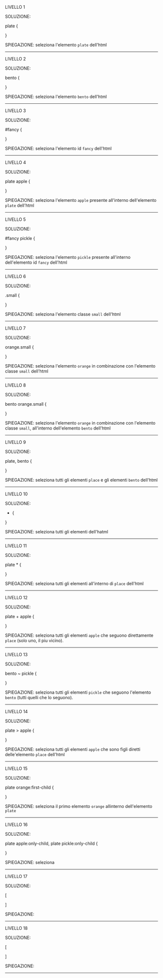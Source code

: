 LIVELLO 1

SOLUZIONE:

plate
{

}

SPIEGAZIONE:
seleziona l'elemento `plate` dell'html

---

LIVELLO 2

SOLUZIONE:

bento
{

}

SPIEGAZIONE:
seleziona l'elemento `bento` dell'html

---

LIVELLO 3

SOLUZIONE:

#fancy
{

}

SPIEGAZIONE:
seleziona l'elemento id `fancy` dell'html

---

LIVELLO 4

SOLUZIONE:

plate apple
{

}

SPIEGAZIONE:
seleziona l'elemento `apple` presente all'interno dell'elemento `plate` dell'html

---

LIVELLO 5

SOLUZIONE:

#fancy pickle
{

}

SPIEGAZIONE:
seleziona l'elemento `pickle` presente all'interno dell'elemento id `fancy` dell'html

---

LIVELLO 6

SOLUZIONE:

.small
{

}

SPIEGAZIONE:
seleziona l'elemento classe `small` dell'html

---

LIVELLO 7

SOLUZIONE:

orange.small
{

}

SPIEGAZIONE:
seleziona l'elemento `orange` in combinazione con l'elemento classe `small` dell'html

---

LIVELLO 8

SOLUZIONE:

bento orange.small
{

}

SPIEGAZIONE:
seleziona l'elemento `orange` in combinazione con l'elemento classe `small`, all'interno dell'elemento `bento` dell'html

---

LIVELLO 9

SOLUZIONE:

plate, bento
{

}

SPIEGAZIONE:
seleziona tutti gli elementi `place` e gli elementi `bento` dell'html

---

LIVELLO 10

SOLUZIONE:

- {

}

SPIEGAZIONE:
seleziona tutti gli elementi dell'hatml

---

LIVELLO 11

SOLUZIONE:

plate \*
{

}

SPIEGAZIONE:
seleziona tutti gli elementi all'interno di `place` dell'html

---

LIVELLO 12

SOLUZIONE:

plate + apple
{

}

SPIEGAZIONE:
seleziona tutti gli elementi `apple` che seguono direttamente `place` (solo uno, il piu vicino).

---

LIVELLO 13

SOLUZIONE:

bento ~ pickle
{

}

SPIEGAZIONE:
seleziona tutti gli elementi `pickle` che seguono l'elemento `bento` (tutti quelli che lo seguono).

---

LIVELLO 14

SOLUZIONE:

plate > apple
{

}

SPIEGAZIONE:
seleziona tutti gli elementi `apple` che sono figli diretti delle'elemento `place` dell'html

---

LIVELLO 15

SOLUZIONE:

plate orange:first-child
{

}

SPIEGAZIONE:
seleziona il primo elemento `orange` allinterno dell'elemento `plate`

---

LIVELLO 16

SOLUZIONE:

plate apple:only-child, plate pickle:only-child
{

}

SPIEGAZIONE:
seleziona

---

LIVELLO 17

SOLUZIONE:

[

]

SPIEGAZIONE:

---

LIVELLO 18

SOLUZIONE:

[

]

SPIEGAZIONE:

---
